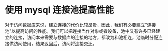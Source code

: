 # 使用 mysql 连接池提高性能

对于访问数据库来说，建立连接的代价比较昂贵，因此，我们有必要建立"连接池"以提高访问的性能。我们可以把连接当作对象或者设备，池中又有许多已经建立的连接，访问本来需要与数据库的连接的地方，都改为和池相连，池临时分配连接供访问使用，结果返回后，访问将连接交还。